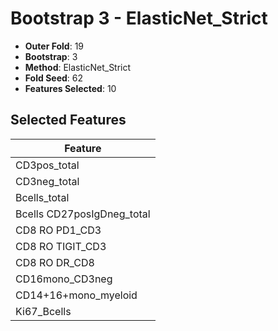 # Bootstrap 3 - ElasticNet_Strict

- **Outer Fold**: 19
- **Bootstrap**: 3
- **Method**: ElasticNet_Strict
- **Fold Seed**: 62
- **Features Selected**: 10

## Selected Features

| Feature |
|---------|
| CD3pos_total |
| CD3neg_total |
| Bcells_total |
| Bcells CD27posIgDneg_total |
| CD8 RO PD1_CD3 |
| CD8 RO TIGIT_CD3 |
| CD8 RO DR_CD8 |
| CD16mono_CD3neg |
| CD14+16+mono_myeloid |
| Ki67_Bcells |
